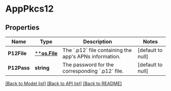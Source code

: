 # AppPkcs12

## Properties
Name | Type | Description | Notes
------------ | ------------- | ------------- | -------------
**P12File** | [****os.File**](*os.File.md) | The &#x60;.p12&#x60; file containing the app&#x27;s APNs information. | [default to null]
**P12Pass** | **string** | The password for the corresponding &#x60;.p12&#x60; file. | [default to null]

[[Back to Model list]](../README.md#documentation-for-models) [[Back to API list]](../README.md#documentation-for-api-endpoints) [[Back to README]](../README.md)

